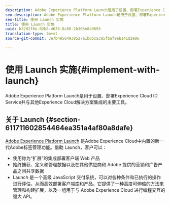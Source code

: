 ```yaml
---
description: Adobe Experience Platform Launch是用于设置、部署Experience Cloud ID Service并与其他Experience Cloud解决方案集成的主要工具。
seo-description: Adobe Experience Platform Launch是用于设置、部署Experience Cloud ID Service并与其他Experience Cloud解决方案集成的主要工具。
seo-title: 使用 Launch 实施
title: 使用 Launch 实施
uuid: b3282f8e-82b8-4635-8c80-1b365e8a9693
translation-type: tm+mt
source-git-commit: 3e7b49564938527e1b6bca3a5fbaf9eb141d2e06

---
```



# 使用 Launch 实施{#implement-with-launch}

Adobe Experience Platform Launch是用于设置、部署Experience Cloud ID Service并与其他Experience Cloud解决方案集成的主要工具。

## 关于 Launch {#section-611711602854464ea351a4af80a8dafe}

[Adobe Experience Platform Launch](https://docs.adobelaunch.com/) 是Adobe Experience Cloud中内置的新一代Adobe标签管理功能。借助 Launch，客户可以：

* 使用称为“扩展”的集成部署客户端 Web 产品
* 始终捕获、定义和管理数据以及在其他供应商和 Adobe 提供的营销和广告产品之间共享数据
* Launch 是一个高级 JavaScript 交付系统，可以对各种条件和已执行的操作进行评估，从而高效部署客户端库和产品。它提供了一种高度可伸缩的方法来管理和构建扩展，以及一组用于与 Adobe Experience Cloud 进行编程交互的强大 API。

